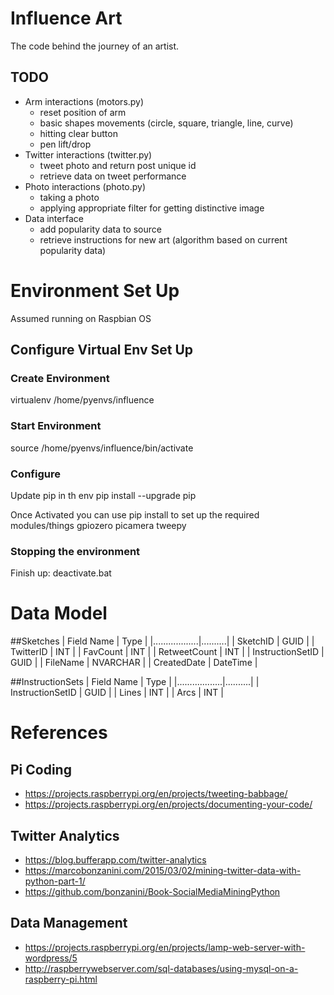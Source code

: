 # Influence Art 

The code behind the journey of an artist.

## TODO
- Arm interactions (motors.py)
    - reset position of arm
    - basic shapes movements (circle, square, triangle, line, curve)
    - hitting clear button
    - pen lift/drop
- Twitter interactions (twitter.py)
    - tweet photo and return post unique id
    - retrieve data on tweet performance
- Photo interactions (photo.py)
    - taking a photo
    - applying appropriate filter for getting distinctive image
- Data interface
    - add popularity data to source
    - retrieve instructions for new art (algorithm based on current popularity data)

# Environment Set Up
Assumed running on Raspbian OS

## Configure Virtual Env Set Up
### Create Environment
virtualenv /home/pyenvs/influence

### Start Environment
source /home/pyenvs/influence/bin/activate

### Configure
Update pip in th env
    pip install --upgrade pip

Once Activated you can use pip install to set up the required modules/things
    gpiozero
    picamera
    tweepy

### Stopping the environment
Finish up: deactivate.bat

# Data Model
##Sketches
| Field Name       | Type     |
|..................|..........|
| SketchID         | GUID     |
| TwitterID        | INT      |
| FavCount         | INT      |
| RetweetCount     | INT      |
| InstructionSetID | GUID     |
| FileName         | NVARCHAR |
| CreatedDate      | DateTime |

##InstructionSets
| Field Name       | Type     |
|..................|..........|
| InstructionSetID | GUID     |
| Lines            | INT      |
| Arcs             | INT      |

# References
## Pi Coding
- https://projects.raspberrypi.org/en/projects/tweeting-babbage/
- https://projects.raspberrypi.org/en/projects/documenting-your-code/
## Twitter Analytics
- https://blog.bufferapp.com/twitter-analytics
- https://marcobonzanini.com/2015/03/02/mining-twitter-data-with-python-part-1/
- https://github.com/bonzanini/Book-SocialMediaMiningPython
## Data Management
- https://projects.raspberrypi.org/en/projects/lamp-web-server-with-wordpress/5
- http://raspberrywebserver.com/sql-databases/using-mysql-on-a-raspberry-pi.html